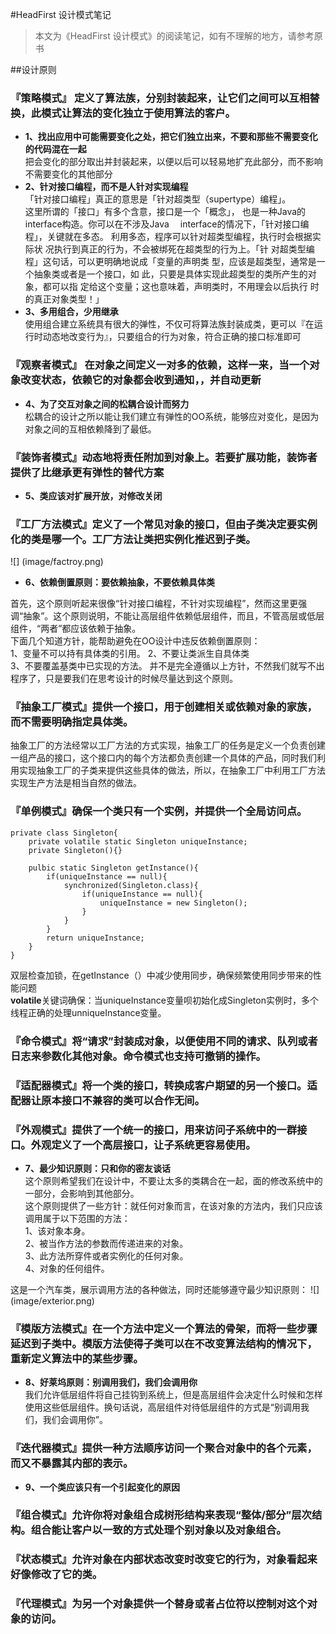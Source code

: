 #HeadFirst 设计模式笔记
> 本文为《HeadFirst 设计模式》的阅读笔记，如有不理解的地方，请参考原书

##设计原则

### 『策略模式』 定义了算法族，分别封装起来，让它们之间可以互相替换，此模式让算法的变化独立于使用算法的客户。
* **1、找出应用中可能需要变化之处，把它们独立出来，不要和那些不需要变化的代码混在一起**  
把会变化的部分取出并封装起来，以便以后可以轻易地扩充此部分，而不影响不需要变化的其他部分  
* **2、针对接口编程，而不是人针对实现编程**  
「针对接口编程」真正的意思是「针对超类型（supertype）编程」。  
这里所谓的「接口」有多个含意，接口是一个「概念」，
也是一种Java的interface构造。你可以在不涉及Java 
interface的情况下，「针对接口编程」，关键就在多态。
利用多态，程序可以针对超类型编程，执行时会根据实际状
况执行到真正的行为，不会被绑死在超类型的行为上。「针
对超类型编程」这句话，可以更明确地说成「变量的声明类
型，应该是超类型，通常是一个抽象类或者是一个接口，如
此，只要是具体实现此超类型的类所产生的对象，都可以指
定给这个变量；这也意味着，声明类时，不用理会以后执行
时的真正对象类型！」  
* **3、多用组合，少用继承**  
使用组合建立系统具有很大的弹性，不仅可将算法族封装成类，更可以『在运行时动态地改变行为』，只要组合的行为对象，符合正确的接口标准即可  

### 『观察者模式』 在对象之间定义一对多的依赖，这样一来，当一个对象改变状态，依赖它的对象都会收到通知，，并自动更新
* **4、为了交互对象之间的松耦合设计而努力**  
松耦合的设计之所以能让我们建立有弹性的OO系统，能够应对变化，是因为对象之间的互相依赖降到了最低。

### 『装饰者模式』动态地将责任附加到对象上。若要扩展功能，装饰者提供了比继承更有弹性的替代方案  
* **5、类应该对扩展开放，对修改关闭**

### 『工厂方法模式』定义了一个常见对象的接口，但由子类决定要实例化的类是哪一个。工厂方法让类把实例化推迟到子类。

![] (image/factroy.png)

* **6、依赖倒置原则：要依赖抽象，不要依赖具体类**

首先，这个原则听起来很像“针对接口编程，不针对实现编程”，然而这里更强调“抽象”。这个原则说明，不能让高层组件依赖低层组件，而且，不管高层或低层组件，“两者”都应该依赖于抽象。  
下面几个知道方针，能帮助避免在OO设计中违反依赖倒置原则：  
1、变量不可以持有具体类的引用。
2、不要让类派生自具体类   
3、不要覆盖基类中已实现的方法。
并不是完全遵循以上方针，不然我们就写不出程序了，只是要我们在思考设计的时候尽量达到这个原则。  

### 『抽象工厂模式』提供一个接口，用于创建相关或依赖对象的家族，而不需要明确指定具体类。

抽象工厂的方法经常以工厂方法的方式实现，抽象工厂的任务是定义一个负责创建一组产品的接口，这个接口内的每个方法都负责创建一个具体的产品，同时我们利用实现抽象工厂的子类来提供这些具体的做法，所以，在抽象工厂中利用工厂方法实现生产方法是相当自然的做法。  

### 『单例模式』确保一个类只有一个实例，并提供一个全局访问点。

```
private class Singleton{
	private volatile static Singleton uniqueInstance;
	private Singleton(){}
	
	pulbic static Singleton getInstance(){
		if(uniqueInstance == null){
			synchronized(Singleton.class){
				if(uniqueInstance == null){
					uniqueInstance = new Singleton();
				}
			}
		}
		return uniqueInstance;
	}
}
```

双层检查加锁，在getInstance（）中减少使用同步，确保频繁使用同步带来的性能问题  
**volatile**关键词确保：当uniqueInstance变量呗初始化成Singleton实例时，多个线程正确的处理unniqueInstance变量。

### 『命令模式』将“请求”封装成对象，以便使用不同的请求、队列或者日志来参数化其他对象。命令模式也支持可撤销的操作。

### 『适配器模式』将一个类的接口，转换成客户期望的另一个接口。适配器让原本接口不兼容的类可以合作无间。  

### 『外观模式』提供了一个统一的接口，用来访问子系统中的一群接口。外观定义了一个高层接口，让子系统更容易使用。  

* **7、最少知识原则：只和你的密友谈话**   
这个原则希望我们在设计中，不要让太多的类耦合在一起，面的修改系统中的一部分，会影响到其他部分。  
这个原则提供了一些方针：就任何对象而言，在该对象的方法内，我们只应该调用属于以下范围的方法：  
1、该对象本身。  
2、被当作方法的参数而传递进来的对象。  
3、此方法所穿件或者实例化的任何对象。  
4、对象的任何组件。  

这是一个汽车类，展示调用方法的各种做法，同时还能够遵守最少知识原则：
![] (image/exterior.png)

### 『模版方法模式』在一个方法中定义一个算法的骨架，而将一些步骤延迟到子类中。模版方法使得子类可以在不改变算法结构的情况下，重新定义算法中的某些步骤。

* **8、好莱坞原则：别调用我们，我们会调用你**  
我们允许低层组件将自己挂钩到系统上，但是高层组件会决定什么时候和怎样使用这些低层组件。换句话说，高层组件对待低层组件的方式是“别调用我们，我们会调用你”。

  
### 『迭代器模式』提供一种方法顺序访问一个聚合对象中的各个元素，而又不暴露其内部的表示。

* **9、一个类应该只有一个引起变化的原因**  

### 『组合模式』允许你将对象组合成树形结构来表现“整体/部分”层次结构。组合能让客户以一致的方式处理个别对象以及对象组合。  


### 『状态模式』允许对象在内部状态改变时改变它的行为，对象看起来好像修改了它的类。

### 『代理模式』为另一个对象提供一个替身或者占位符以控制对这个对象的访问。  



